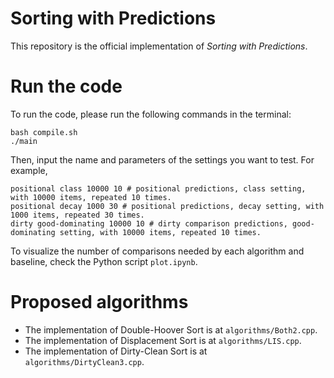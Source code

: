 
# Sorting with Predictions
This repository is the official implementation of *Sorting with Predictions*.

# Run the code
To run the code, please run the following commands in the terminal:
```
bash compile.sh
./main
```
Then, input the name and parameters of the settings you want to test. For example,
```
positional class 10000 10 # positional predictions, class setting, with 10000 items, repeated 10 times.
positional decay 1000 30 # positional predictions, decay setting, with 1000 items, repeated 30 times.
dirty good-dominating 10000 10 # dirty comparison predictions, good-dominating setting, with 10000 items, repeated 10 times.
```

To visualize the number of comparisons needed by each algorithm and baseline, check the Python script `plot.ipynb`.

# Proposed algorithms
- The implementation of Double-Hoover Sort is at `algorithms/Both2.cpp`.
- The implementation of Displacement Sort is at `algorithms/LIS.cpp`.
- The implementation of Dirty-Clean Sort is at `algorithms/DirtyClean3.cpp`.
